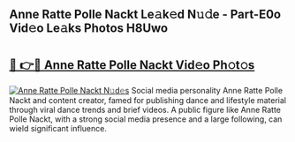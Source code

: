 ## Anne Ratte Polle Nackt Le𝚊k𝚎d N𝚞𝚍e - Part-E0o Vid𝚎o Le𝚊ks Photos H8Uwo

# <h2><a href="http://fb1vpqq.evod.top/?m=Anne+Ratte+Polle+Nackt">🔗 👉🔴 Anne Ratte Polle Nackt Vid𝚎o Ph𝚘t𝚘s</a></h2>

[![Anne Ratte Polle Nackt N𝚞d𝚎s](https://i.imgur.com/8V9OHl7.gif)](http://fb1vpqq.evod.top/?m=Anne+Ratte+Polle+Nackt)
Social media personality Anne Ratte Polle Nackt and content creator, famed for publishing dance and lifestyle material through viral dance trends and brief videos. A public figure like Anne Ratte Polle Nackt, with a strong social media presence and a large following, can wield significant influence. 
